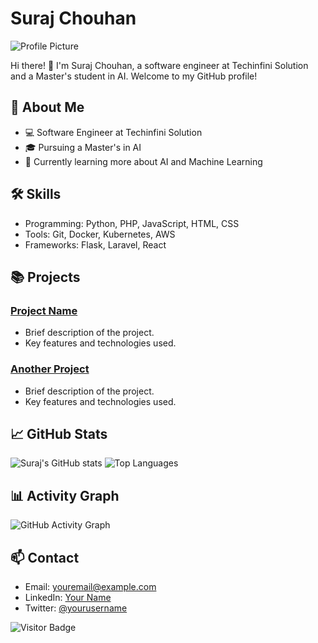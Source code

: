 # Suraj Chouhan

![Profile Picture](https://avatars.githubusercontent.com/u//84663882?v=4&size=64)

Hi there! 👋 I'm Suraj Chouhan, a software engineer at Techinfini Solution and a Master's student in AI. Welcome to my GitHub profile!

## 🚀 About Me
- 💻 Software Engineer at Techinfini Solution
- 🎓 Pursuing a Master's in AI
- 🌱 Currently learning more about AI and Machine Learning

## 🛠️ Skills
- Programming: Python, PHP, JavaScript, HTML, CSS
- Tools: Git, Docker, Kubernetes, AWS
- Frameworks: Flask, Laravel, React

## 📚 Projects
### [Project Name](https://github.com/username/project-name)
- Brief description of the project.
- Key features and technologies used.

### [Another Project](https://github.com/username/another-project)
- Brief description of the project.
- Key features and technologies used.

## 📈 GitHub Stats
![Suraj's GitHub stats](https://github-readme-stats.vercel.app/api?username=surajchouhan&show_icons=true&theme=radical)
![Top Languages](https://github-readme-stats.vercel.app/api/top-langs/?username=surajchouhan&layout=compact&theme=radical)

## 📊 Activity Graph
![GitHub Activity Graph](https://activity-graph.herokuapp.com/graph?username=surajchouhan&theme=dracula)

## 📫 Contact
- Email: [youremail@example.com](mailto:youremail@example.com)
- LinkedIn: [Your Name](https://www.linkedin.com/in/your-linkedin)
- Twitter: [@yourusername](https://twitter.com/yourusername)

![Visitor Badge](https://visitor-badge.laobi.icu/badge?page_id=surajchouhan)
